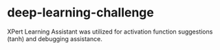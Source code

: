 # deep-learning-challenge

XPert Learning Assistant was utilized for activation function suggestions (tanh) and debugging assistance.
